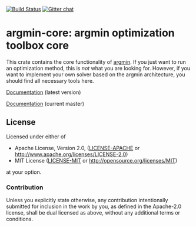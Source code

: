 [![Build Status](https://travis-ci.org/argmin-rs/argmin-core.svg?branch=master)](https://travis-ci.org/argmin-rs/argmin-core)
[![Gitter chat](https://badges.gitter.im/argmin-rs/community.png)](https://gitter.im/argmin-rs/community)

# argmin-core: argmin optimization toolbox core

This crate contains the core functionality of [argmin](http://argmin-rs.org).
If you just want to run an optimization method, this is *not* what you are looking for.
However, if you want to implement your own solver based on the argmin architecture, you should find all necessary tools here.

[Documentation](https://docs.rs/argmin_core/latest/argmin_core/) (latest version)

[Documentation](https://argmin-rs.github.io/argmin-core/argmin_core/) (current master)

## License

Licensed under either of

  * Apache License, Version 2.0, ([LICENSE-APACHE](LICENSE-APACHE) or http://www.apache.org/licenses/LICENSE-2.0)
  * MIT License ([LICENSE-MIT](LICENSE-MIT) or http://opensource.org/licenses/MIT)

at your option.

### Contribution

Unless you explicitly state otherwise, any contribution intentionally submitted for inclusion in the work by you, as defined in the Apache-2.0 license, shall be dual licensed as above, without any additional terms or conditions.
